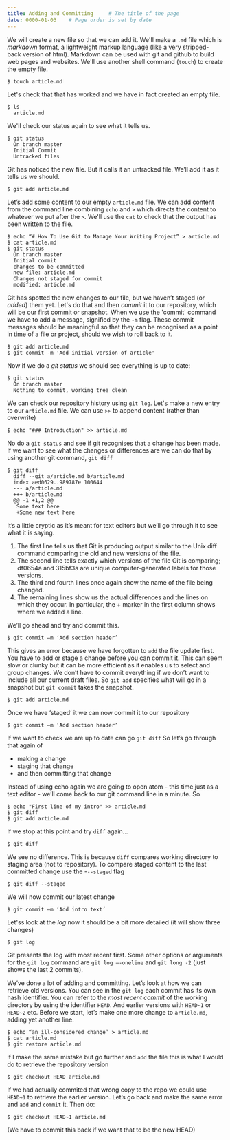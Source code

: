 ```yaml
---
title: Adding and Committing     # The title of the page
date: 0000-01-03    # Page order is set by date
---
```


We will create a new file so that we can add it. We'll make a `.md` file which is _markdown_ format, a lightweight markup language (like a very stripped- back version of html). Markdown can be used with git and github to build web pages and websites. We'll use another shell command (`touch`) to create the empty file.
```
$ touch article.md
```
Let's check that that has worked and we have in fact created an empty file.
```
$ ls
  article.md
```
We'll check our status again to see what it tells us.
```
$ git status
  On branch master
  Initial Commit
  Untracked files
```
Git has noticed the new file. But it calls it an untracked file. We’ll add it as it tells us we should.
```
$ git add article.md
```
Let’s add some content to our empty `article.md` file. We can add content from the command line combining `echo` and `>` which directs the content to whatever we put after the `>`. We'll use the `cat` to check that the output has been written to the file.
```
$ echo “# How To Use Git to Manage Your Writing Project” > article.md
$ cat article.md
$ git status  	
  On branch master
  Initial commit
  changes to be committed
  new file: article.md
  Changes not staged for commit
  modified: article.md
```
Git has spotted the new changes to our file, but we haven’t staged (or _added_) them yet. Let's do that and then _commit_ it to our repository, which will be our first commit or snapshot. When we use the 'commit' command we have to add a message, signified by the `-m` flag. These commit messages should be meaningful so that they can be recognised as a point in time of a file or project, should we wish to roll back to it.
```
$ git add article.md
$ git commit -m 'Add initial version of article'
```
Now if we do a _git status_ we should see everything is up to date:
```
$ git status
  On branch master
  Nothing to commit, working tree clean  
```
We can check our repository history using `git log`. Let's make a new entry to our `article.md` file. We can use `>>` to append content (rather than overwrite)
```
$ echo "### Introduction" >> article.md
```
No do a `git status` and see if git recognises that a change has been made.
If we want to see what the changes or differences are we can do that by using another git command, `git diff`
```
$ git diff
  diff --git a/article.md b/article.md
  index aed0629..989787e 100644
  --- a/article.md
  +++ b/article.md
  @@ -1 +1,2 @@
   Some text here
   +Some new text here
```
It’s a little cryptic as it’s meant for text editors but we’ll go through it to see what it is saying.
1.	The first line tells us that Git is producing output similar to the Unix diff command comparing the old and new versions of the file.
2.	The second line tells exactly which versions of the file Git is comparing; df0654a and 315bf3a are unique computer-generated labels for those versions.
3.	The third and fourth lines once again show the name of the file being changed.
4.	The remaining lines show us the actual differences and the lines on which they occur. In particular, the + marker in the first column shows where we added a line.

We’ll go ahead and try and commit this.

```
$ git commit –m ‘Add section header’
```
This gives an error because we have forgotten to `add` the file update first. You have to add or stage a change before you can commit it. This can seem slow or clunky but it can be more efficient as it enables us to select and group changes. We don’t have to commit everything if we don’t want to include all our current draft files. So `git add` specifies what will go in a snapshot but `git commit` takes the snapshot.
```
$ git add article.md
```
Once we have ‘staged’ it we can now commit it to our repository
```
$ git commit –m ‘Add section header’
```
If we want to check we are up to date can go `git diff`
So let’s go through that again of
* making a change
* staging that change  
* and then committing that change

Instead of using echo again we are going to open atom - this time just as a text editor - we’ll come back to our git command line in a minute. So
```
$ echo "First line of my intro" >> article.md
$ git diff
$ git add article.md
```
If we stop at this point and try `diff` again...
```
$ git diff
```
We see no difference. This is because `diff` compares working directory to staging area (not to repository). To compare staged content to the last committed change use the -`--staged` flag
```
$ git diff --staged
```
We will now commit our latest change
```
$ git commit –m ‘Add intro text’
```
Let'ss look at the _log_ now it should be a bit more detailed (it will show three changes)
```
$ git log
```
Git presents the log with most recent first. Some other options or arguments for the `git log` command are `git log –-oneline` and `git long -2` (just shows the last 2 commits).

We’ve done a lot of adding and committing. Let’s look at how we can retrieve old versions. You can see in the `git log` each commit has its own hash identifier. You can refer to the _most recent commit_ of the working directory by using the identifier `HEAD`. And earlier versions with `HEAD~1` or `HEAD~2` etc. Before we start, let’s make one more change to `article.md`, adding yet another line.
```
$ echo “an ill-considered change” > article.md
$ cat article.md
$ git restore article.md
```
if I make the same mistake but go further and `add` the file this is what I would do to retrieve the repository version
```
$ git checkout HEAD article.md
```
If we had actually commited that wrong copy to the repo we could use `HEAD~1` to retrieve the earlier version. Let’s go back and make the same error and `add` and `commit` it. Then do: 
```
$ git checkout HEAD~1 article.md
```
(We have to commit this back if we want that to be the new HEAD)
